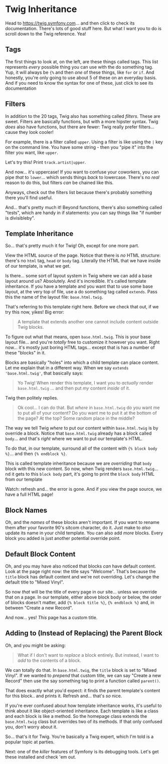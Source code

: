 # Twig Inheritance

Head to https://twig.symfony.com... and then click to check its documentation. There's
lots of good stuff here. But what I want you to do is scroll down to the Twig
reference. Yea!

## Tags

The first things to look at, on the left, are these things called tags. This
list represents *every* possible thing you can use with the do something tag. Yup,
it will always be `{%` and then *one* of these things, like `for` or `if`. And
honestly, you're only going to use about 5 of these on an everyday basis. And if
you need to know the syntax for one of these, just click to see its documentation

## Filters

In addition to the 20 tags, Twig also has something called *filters*. These are sweet.
Filters are basically functions, but with a more hipster syntax. Twig *does* also
have functions, but there are fewer: Twig really prefer filters... cause they
look cooler!

For example, there is a filter called `upper`. Using a filter is like using the
`|` key on the command line. You have some string - then you "pipe it" into
the filter you want, like `upper`.

Let's try this! Print `track.artist|upper`.

And now... it's uppercase! If you want to confuse your coworkers, you can pipe
*that* to `lower`... which sends things *back* to lowercase. There's no *real*
reason to do this, but filters *can* be chained like this.

Anyways, check out the filters list because there's probably something there you'll
find useful.

And... that's pretty much it! Beyond functions, there's also something called
"tests", which are handy in if statements: you can say things like "if number is
divisibleby".

## Template Inheritance

So... that's pretty much it for Twig! Oh, except for one more part.

View the HTML source of the page. Notice that there is *no* HTML structure: there's
no `html` tag, `head` or `body` tag. Literally the HTML that we have inside of our
template, is what we get.

Is there... some sort of layout system in Twig where we can add a base layout around
us? Absolutely. And it's incredible. It's called template inheritance. If you
have a template and you want that to use some base layout, at the very top of
file, use a do something tag called `extends`. Pass this the name of the layout
file: `base.html.twig`.

That's referring to this template right here. Before we check that out, if we
try this now, yikes! Big error:

> A template that extends another one cannot include content outside Twig blocks.

To figure out what that means, open `base.html.twig`. This is your base layout file...
and you're *totally* free to customize it however you want. Right now... it's
mostly just boring HTML tags... except that is has a number of these "blocks" in
it.

Blocks are basically "holes" into which a child template can place content. Let
me explain that in a different way. When we say `extends 'base.html.twig'`, that
basically says:

> Yo Twig! When render this template, I want you to *actually* render `base.html.twig`
> ... and then put *my* content *inside* of it.

Twig then politely replies.

> Ok cool... I can do that. But *where* in `base.html.twig` do you want me to put
> all of your content? Do you want me to put it at the bottom of the page? At the
> top? Some random place in the middle?

The way we tell Twig *where* to put our content within `base.html.twig` is by
override a block. Notice that `base.html.twig` already has a block called `body`...
and that's *right* where we want to put our template's HTML.

To do that, in our template, surround all of the content with `{% block body %}`...
and then `{% endblock %}`.

This is called template inheritance because we are *overriding* that `body` block
with this new content. So now, when Twig renders `base.html.twig`... nd it gets to
this `block body` part, it's going to print the `block body` HTML from *our* template

Watch: refresh and... the error is gone. And if you view the page source, we have a
full HTML page!

## Block Names

Oh, and the *names* of these blocks aren't important. If you want to rename them
after your favorite 90's sitcom character, do it. Just make to *also* update its
name in your child template. You can also add *more* blocks. Every block you added
is just another potential override point.

## Default Block Content

Oh, and you may have also noticed that blocks *can* have default content. Look
at the page right now: the title says "Welcome". That's because the `title` block
has default content and we're not overriding. Let's change the default title to
"Mixed Vinyl".

So now *that* will be the title of every page in our site... unless we override
that on a page. In our template, either above block body or below, the order of blocks
doesn't matter, add `{% block title %}`, `{% endblock %}` and, in between
"Create a new Record".

And now... yes! *This* page has a custom title.

## Adding to (Instead of Replacing) the Parent Block

Oh, and you might be asking:

> What if I don't want to *replace* a block entirely. But instead, I want to *add*
> to the contents of a block.

We can totally do that. In `base.html.twig`, the `title` block is set to "Mixed Vinyl".
If we wanted to *prepend* that custom title, we can say "Create a new Record" then
use the say something tag to print a function called `parent()`.

That does exactly what you'd expect: it finds the parent template's content for
this block.. and prints it. Refresh and... that's *so* nice.

If you're ever confused about how template inheritance works, it's useful to think
about it like object-oriented inheritance. Each template is like a class and each
block is like a method. So the homepage class extends the `base.html.twig` class
but overrides two of its methods. If that only confused you, don't worry
about it.

So... that's it for Twig. You're basically a Twig expert, which I'm told is a
popular topic at parties.

Next: one of the *killer* features of Symfony is its debugging tools. Let's get
these installed and check 'em out.
